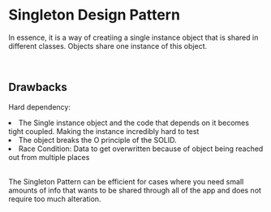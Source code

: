 # Singleton Design Pattern
In essence, it is a way of creatiing a single instance object that is shared in different classes. Objects share one instance of this object.

<br/>

## Drawbacks
Hard dependency: <br/>
<li>The Single instance object and the code that depends on it becomes tight coupled. Making the instance incredibly hard to test </li>
<li>The object breaks the O principle of the SOLID. </li>
<li> Race Condition: Data to get overwritten because of object being reached out from multiple places </li>

<br/>

The Singleton Pattern can be efficient for cases where you need small amounts of info that wants to be shared through all of the app and does not require too much alteration.